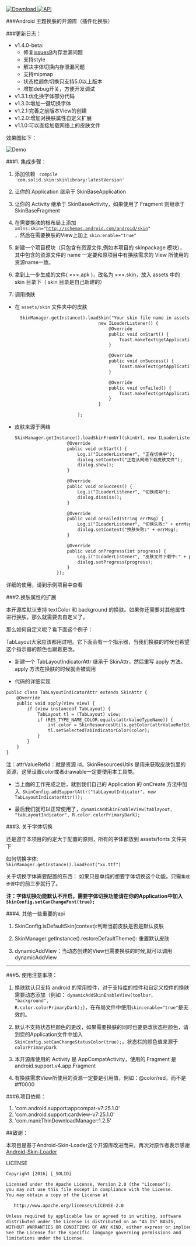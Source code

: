 [![Download](https://api.bintray.com/packages/solid/maven/theme-skinning/images/download.svg) ](https://bintray.com/solid/maven/theme-skinning/_latestVersion)
[![API](https://img.shields.io/badge/API-9%2B-green.svg?style=flat)](https://android-arsenal.com/api?level=9)

###Android 主题换肤的开源库（插件化换肤）

###更新日志：
- v1.4.0-beta:
   - 修复[issues9](https://github.com/burgessjp/ThemeSkinning/issues/9)内存泄漏问题
   - 支持style
   - 解决字体切换内存泄漏问题
   - 支持mipmap
   - 状态栏颜色切换只支持5.0以上版本
   - 增加debug开关，方便开发调试
- v1.3.1:优化换字体部分代码
- v1.3.0:增加一键切换字体
- v1.2.1:完善之前版本View的创建
- v1.2.0:增加对换肤属性自定义扩展
- v1.1.0:可以直接加载网络上的皮肤文件

效果图如下：

![Demo](app/capture/demo.gif)

###1. 集成步骤：

1. 添加依赖 <code>  compile 'com.solid.skin:skinlibrary:latestVersion' </code>

2. 让你的 Application 继承于 SkinBaseApplication

3. 让你的 Activity 继承于 SkinBaseActivity，如果使用了 Fragment 则继承于 SkinBaseFragment

4. 在需要换肤的根布局上添加 <code>xmlns:skin="http://schemas.android.com/android/skin" </code>，然后在需要换肤的View上加上 <code>skin:enable="true" </code>

5. 新建一个项目模块（只包含有资源文件,例如本项目的 skinpackage 模块），其中包含的资源文件的 name 一定要和原项目中有换肤需求的 View 所使用的资源name一致。

6. 拿到上一步生成的文件( ×××.apk )，改名为 ×××.skin，放入 assets 中的 skin 目录下（ skin 目录是自己新建的）

7. 调用换肤

 - 在 <code>assets/skin</code> 文件夹中的皮肤
 
    ```html
      SkinManager.getInstance().loadSkin("Your skin file name in assets(eg:theme.skin)",
                                    new ILoaderListener() {
                                        @Override
                                        public void onStart() {
                                            Toast.makeText(getApplicationContext(), "正在切换中", Toast.LENGTH_SHORT).show();
                                        }

                                        @Override
                                        public void onSuccess() {
                                            Toast.makeText(getApplicationContext(), "切换成功", Toast.LENGTH_SHORT).show();
                                        }

                                        @Override
                                        public void onFailed() {
                                            Toast.makeText(getApplicationContext(), "切换失败", Toast.LENGTH_SHORT).show();
                                        }
                                    }

                            );
    ```
 - 皮肤来源于网络

    ```html
    SkinManager.getInstance().loadSkinFromUrl(skinUrl, new ILoaderListener() {
                        @Override
                        public void onStart() {
                            Log.i("ILoaderListener", "正在切换中");
                            dialog.setContent("正在从网络下载皮肤文件");
                            dialog.show();
                        }

                        @Override
                        public void onSuccess() {
                            Log.i("ILoaderListener", "切换成功");
                            dialog.dismiss();
                        }

                        @Override
                        public void onFailed(String errMsg) {
                            Log.i("ILoaderListener", "切换失败:" + errMsg);
                            dialog.setContent("换肤失败:" + errMsg);
                        }

                        @Override
                        public void onProgress(int progress) {
                            Log.i("ILoaderListener", "皮肤文件下载中:" + progress);
                            dialog.setProgress(progress);
                        }
                    });
    ```
详细的使用，请到示例项目中查看


###2.换肤属性的扩展

本开源库默认支持 textColor 和 background 的换肤。如果你还需要对其他属性进行换肤，那么就需要去自定义了。

那么如何自定义呢？看下面这个例子：

TabLayout大家应该都用过吧。它下面会有一个指示器，当我们换肤的时候也希望这个指示器的颜色也跟着更改。

- 新建一个 TabLayoutIndicatorAttr 继承于 SkinAttr，然后重写 apply 方法。apply 方法在换肤的时候就会被调用

- 代码的详细实现 
```html
public class TabLayoutIndicatorAttr extends SkinAttr {
    @Override
    public void apply(View view) {
        if (view instanceof TabLayout) {
            TabLayout tl = (TabLayout) view;
            if (RES_TYPE_NAME_COLOR.equals(attrValueTypeName)) {
                int color = SkinResourcesUtils.getColor(attrValueRefId);
                tl.setSelectedTabIndicatorColor(color);
            }
        }
    }
}
```

注：attrValueRefId：就是资源 id。SkinResourcesUtils 是用来获取皮肤包里的资源，这里设置color或者drawable一定要使用本工具类。

- 当上面的工作完成之后，就到我们自己的 Application 的 onCreate 方法中加入<code> SkinConfig.addSupportAttr("tabLayoutIndicator", new TabLayoutIndicatorAttr());</code>

- 最后我们就可以正常使用了，<code>dynamicAddSkinEnableView(tablayout, "tabLayoutIndicator", R.color.colorPrimaryDark);</code>

###3. 关于字体切换

还是遵守本项目的约定大于配置的原则，所有的字体都放到 assets/fonts 文件夹下

如何切换字体:
<code> SkinManager.getInstance().loadFont("xx.ttf")</code>

关于切换字体需要配置的东西：
如果只是单纯的想要字体切换这个功能。只需<code>集成步骤</code>中的前三步就行了。

**注：字体切换功能默认不开启，需要字体切换功能请在你的Application中加入<code>SkinConfig.setCanChangeFont(true);</code>**

###4. 其他一些重要的api
        
1. SkinConfig.isDefaultSkin(context):判断当前皮肤是否是默认皮肤

2. SkinManager.getInstance().restoreDefaultTheme(): 重置默认皮肤

3. dynamicAddView：当动态创建的View也需要换肤的时候,就可以调用dynamicAddView


---
###5. 使用注意事项：
1. 换肤默认只支持 android 的常用控件，对于支持库的控件和自定义控件的换肤需要动态添加（例如： <code>dynamicAddSkinEnableView(toolbar, "background", R.color.colorPrimaryDark);</code>），在布局文件中使用<code>skin:enable="true"</code>是无效的。

2. 默认不支持状态栏颜色的更改，如果需要换肤的同时也要更改状态栏颜色，请到您的Application文件中加入<code>SkinConfig.setCanChangeStatusColor(true);</code>，状态栏的颜色值来源于<code>colorPrimaryDark</code>

3. 本开源库使用的 Activity 是 AppCompatActivity，使用的 Fragment 是 android.support.v4.app.Fragment

4. 有换肤需求View所使用的资源一定要是引用值，例如：@color/red，而不是#ff0000


###6.项目依赖：
1. 'com.android.support:appcompat-v7:25.1.0'
2. 'com.android.support:cardview-v7:25.1.0'
3. 'com.mani:ThinDownloadManager:1.2.5'


##致谢：

本项目是基于Android-Skin-Loader这个开源库改进而来，再次对原作者表示感谢
[Android-Skin-Loader](https://github.com/fengjundev/Android-Skin-Loader)





LICENSE

```html
Copyright [2016] [_SOLID]

Licensed under the Apache License, Version 2.0 (the "License");
you may not use this file except in compliance with the License.
You may obtain a copy of the License at

   http://www.apache.org/licenses/LICENSE-2.0

Unless required by applicable law or agreed to in writing, software
distributed under the License is distributed on an "AS IS" BASIS,
WITHOUT WARRANTIES OR CONDITIONS OF ANY KIND, either express or implied.
See the License for the specific language governing permissions and
limitations under the License.

```
